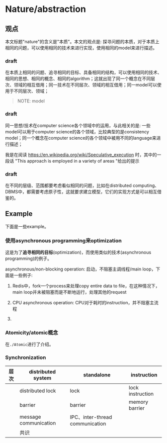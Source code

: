# Nature/abstraction

## 观点

本文标题"nature"的含义是"本质"。本文的观点是: 探寻问题的本质，对于本质上相同的问题，可以使用相同的技术来进行实现，使用相同的model来进行描述。

### draft

在本质上相同的问题、追寻相同的目标、具备相同的结构，可以使用相同的技术、相同的思想、相同的概念、相同的algorithm；这就出现了同一个概念在不同层次、领域的相互借用；同一技术在不同层次、领域的相互借用；同一model可以使用于不同层次、领域；

> NOTE: model

### draft

同一思想/技术在computer science各个领域中的运用，与此相关的是: 一些model可以用于computer science的各个领域，比较典型的是consistency model；同一个概念在computer science的各个领域中被用不同的language来进行描述；

我是在阅读 https://en.wikipedia.org/wiki/Speculative_execution 时，其中的一段话 "This approach is employed in a variety of areas "给出的提示

### draft

在不同的层级、范围都要考虑看似相同的问题，比如在distributed computing、DBMS中，都需要考虑原子性，这就要求建立模型，它们的实现方式是可以相互借鉴的。

## Example

下面是一些example。

### 使用asynchronous programming来optimization

这是为了**追寻相同的目标**(optimization)，而使用类似的技术(asynchronous programming)的例子。

asynchronous/non-blocking operation: 启动，不阻塞主调线程/main loop，下面是一些例子:
1) Redis中，fork一个process来处理copy entire data to file，在这种情况下，main loop并未被阻塞而是不断地运行，处理其他的request

2) CPU asynchronous operation: CPU对于耗时的instruction，并不阻塞主流程

3) 



### Atomicity/atomic概念

在`./Atomic`进行了介绍。

### Synchronization

| 层次 | distributed system    | standalone                      | instruction      |
| ---- | --------------------- | ------------------------------- | ---------------- |
|      | distributed lock      | lock                            | lock instruction |
|      | barrier               | barrier                         | memory barrier   |
|      | message communication | IPC、inter-thread communication |                  |
|      | 共识                  |                                 |                  |

